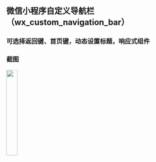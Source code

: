 ## 微信小程序自定义导航栏（wx_custom_navigation_bar）
### 可选择返回键、首页键，动态设置标题，响应式组件

### 截图
<img src="../../screenshot/WechatIMG249.jpeg" width="24%"></img>

